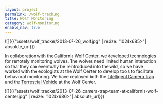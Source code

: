```yaml
---
layout: project
permalink: /wolf-tracking
title: Wolf Monitoring
category: wolf-monitoring
enable_nav: true
---
```

![]({{"assets/wolf_tracker/2013-07-26_wolf.jpg" | resize: '1024x685>' | absolute_url}})


In collaboration with the California Wolf Center, we developed technologies for remotely monitoring wolves. The wolves need limited human interaction so that they can eventually be reintroduced into the wild, so we have worked with the ecologists at the Wolf Center to develop tools to facilitate behavioral monitoring. We have deployed both the <a href="/intelligent-camera-trap">Intelligent Camera Trap</a> and the <a href="/terrestrial-vehicle">Terrestrial Vehicle</a> at the Wolf Center.

![]({{"assets/wolf_tracker/2013-07-26_camera-trap-team-at-california-wolf-center.jpg" | resize: '1024x686>' | absolute_url}})



<!-- ![]({{"assets/projects-old_projects-wolf-monitoring-ucsdlogo_tiny.png" | absolute_url}})

![]({{"assets/projects-old_projects-wolf-monitoring-nsf_logo_tiny.png" | absolute_url}})

![]({{"assets/projects-old_projects-wolf-monitoring-qi_logo_tiny.png" | absolute_url}})

![]({{"assets/projects-old_projects-wolf-monitoring-natgeo_logo_tiny.png" | absolute_url}})

![]({{"assets/projects-old_projects-wolf-monitoring-BlueRobotics-e1467869361673.png" | absolute_url}})

![]({{"assets/projects-old_projects-wolf-monitoring-intel_logo_tiny.png" | absolute_url}})

![]({{"assets/projects-old_projects-wolf-monitoring-ubnt_logo_tiny.png" | absolute_url}})

![]({{"assets/projects-old_projects-wolf-monitoring-occipital-white-logo.png" | absolute_url}})   -->